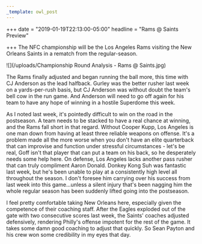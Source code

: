 ```yaml
---
_template: owl_post
---
```



+++
date = "2019-01-19T22:13:00-05:00"
headline = "Rams @ Saints Preview"

+++
The NFC championship will be the Los Angeles Rams visiting the New Orleans Saints in a rematch from the regular-season.

![](/uploads/Championship Round Analysis - Rams @ Saints.jpg)

The Rams finally adjusted and began running the ball more, this time with CJ Anderson as the lead halfback. Gurley was the better rusher last week on a yards-per-rush basis, but CJ Anderson was without doubt the team's bell cow in the run game. And Anderson will need to go off again for his team to have any hope of winning in a hostile Superdome this week.

As I noted last week, it's pointedly difficult to win on the road in the postseason. A team needs to be stacked to have a real chance at winning, and the Rams fall short in that regard. Without Cooper Kupp, Los Angeles is one man down from having at least three reliable weapons on offense. It's a problem made all the more worse when you don't have an elite quarterback that can improvise and function under stressful circumstances - let's be real, Goff isn't that player that can put a team on his back, so he desperately needs some help here. On defense, Los Angeles lacks another pass rusher that can truly compliment Aaron Donald. Donkey Kong Suh was fantastic last week, but he's been unable to play at a consistently high level all throughout the season. I don't foresee him carrying over his success from last week into this game...unless a silent injury that's been nagging him the whole regular season has been suddenly lifted going into the postseason.

I feel pretty comfortable taking New Orleans here, especially given the competence of their coaching staff.  After the Eagles exploded out of the gate with two consecutive scores last week, the Saints' coaches adjusted defensively, rendering Philly's offense impotent for the rest of the game. It takes some damn good coaching to adjust that quickly. So Sean Payton and his crew won some credibility in my eyes that day.
